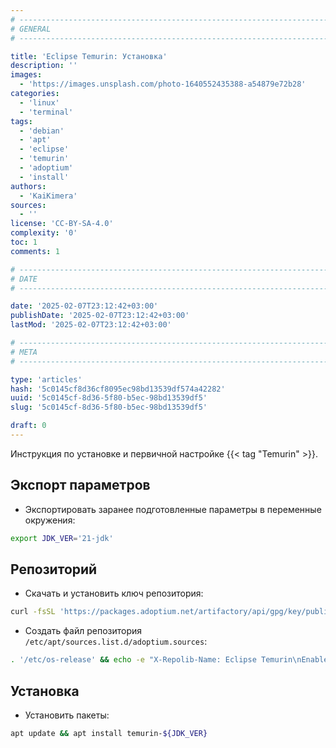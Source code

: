 ```yaml
---
# -------------------------------------------------------------------------------------------------------------------- #
# GENERAL
# -------------------------------------------------------------------------------------------------------------------- #

title: 'Eclipse Temurin: Установка'
description: ''
images:
  - 'https://images.unsplash.com/photo-1640552435388-a54879e72b28'
categories:
  - 'linux'
  - 'terminal'
tags:
  - 'debian'
  - 'apt'
  - 'eclipse'
  - 'temurin'
  - 'adoptium'
  - 'install'
authors:
  - 'KaiKimera'
sources:
  - ''
license: 'CC-BY-SA-4.0'
complexity: '0'
toc: 1
comments: 1

# -------------------------------------------------------------------------------------------------------------------- #
# DATE
# -------------------------------------------------------------------------------------------------------------------- #

date: '2025-02-07T23:12:42+03:00'
publishDate: '2025-02-07T23:12:42+03:00'
lastMod: '2025-02-07T23:12:42+03:00'

# -------------------------------------------------------------------------------------------------------------------- #
# META
# -------------------------------------------------------------------------------------------------------------------- #

type: 'articles'
hash: '5c0145cf8d36cf8095ec98bd13539df574a42282'
uuid: '5c0145cf-8d36-5f80-b5ec-98bd13539df5'
slug: '5c0145cf-8d36-5f80-b5ec-98bd13539df5'

draft: 0
---
```


Инструкция по установке и первичной настройке {{< tag "Temurin" >}}.

<!--more-->

## Экспорт параметров

- Экспортировать заранее подготовленные параметры в переменные окружения:

```bash
export JDK_VER='21-jdk'
```

## Репозиторий

- Скачать и установить ключ репозитория:

```bash
curl -fsSL 'https://packages.adoptium.net/artifactory/api/gpg/key/public' | gpg --dearmor -o '/etc/apt/keyrings/adoptium.gpg'
```

- Создать файл репозитория `/etc/apt/sources.list.d/adoptium.sources`:

```bash
. '/etc/os-release' && echo -e "X-Repolib-Name: Eclipse Temurin\nEnabled: yes\nTypes: deb\nURIs: https://packages.adoptium.net/artifactory/deb\nSuites: ${VERSION_CODENAME}\nComponents: main\nSigned-By: /etc/apt/keyrings/adoptium.gpg\n" | tee '/etc/apt/sources.list.d/adoptium.sources' > '/dev/null'
```

## Установка

- Установить пакеты:

```bash
apt update && apt install temurin-${JDK_VER}
```
